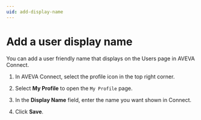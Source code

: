 ```yaml
---
uid: add-display-name
---
```


# Add a user display name

You can add a user friendly name that displays on the Users page in AVEVA Connect.

1. In AVEVA Connect, select the profile icon in the top right corner.
 
1. Select **My Profile** to open the `My Profile` page.

 
1. In the **Display Name** field, enter the name you want shown in Connect.

1. Click **Save**.  
 